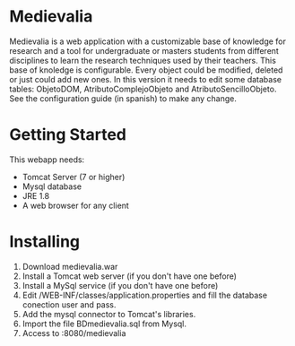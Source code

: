 # Medievalia
Medievalia is a web application with a customizable base of knowledge for research and a
tool for undergraduate or masters students from different disciplines to learn the research
techniques used by their teachers.
This base of knoledge is configurable. Every object could be modified, deleted or just could add new ones. In this version it needs to edit some database tables: ObjetoDOM, AtributoComplejoObjeto and AtributoSencilloObjeto. See the configuration guide (in spanish) to make any change.
# Getting Started
This webapp needs:
* Tomcat Server (7 or higher)
* Mysql database
* JRE 1.8
* A web browser for any client
# Installing
1. Download medievalia.war
2. Install a Tomcat web server (if you don't have one before)
3. Install a MySql service (if you don't have one before)
4. Edit /WEB-INF/classes/application.properties and fill the database conection user and pass.
5. Add the mysql connector to Tomcat's libraries.
6. Import the file BDmedievalia.sql from Mysql.
7. Access to <yourhost>:8080/medievalia
